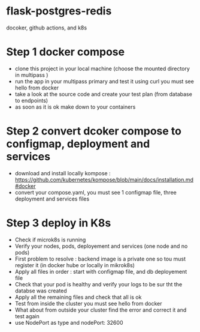 # flask-postgres-redis
docoker, github actions, and k8s

# Step 1 docker compose
- clone this project in your local machine (choose the mounted directory in multipass )
- run the app in your multipass primary and test it using curl you must see hello from docker
- take a look at the source code and create your test plan (from database to endpoints)
- as soon as it is ok make down to your containers
# Step 2 convert dcoker compose to configmap, deployment and services
- download and install locally kompose : https://github.com/kubernetes/kompose/blob/main/docs/installation.md#docker
- convert your compose.yaml, you must see 1 configmap file, three deployment and services files

# Step 3 deploy in K8s
- Check if microk8s is running
- Verify your nodes, pods, deployement and services (one node and no pods)
- First problem to resolve : backend image is a private one so tou must register it (in docker hube or locally in mikrok8s)
- Apply all files in order : start with configmap file, and db deployement file
- Check that your pod is healthy and verify your logs to be sur tht the databse was created
- Apply all the remaining files and check that all is ok
- Test from inside the cluster you must see hello from docker
- What about from outside your cluster find the error and correct it and test again
- use NodePort as type and nodePort: 32600
        
